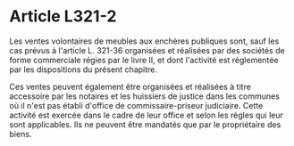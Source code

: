# Article L321-2

Les ventes volontaires de meubles aux enchères publiques sont, sauf les cas prévus à l'article L. 321-36 organisées et réalisées par des sociétés de forme commerciale régies par le livre II, et dont l'activité est réglementée par les dispositions du présent chapitre.

Ces ventes peuvent également être organisées et réalisées à titre accessoire par les notaires et les huissiers de justice dans les communes où il n'est pas établi d'office de commissaire-priseur judiciaire. Cette activité est exercée dans le cadre de leur office et selon les règles qui leur sont applicables. Ils ne peuvent être mandatés que par le propriétaire des biens.
